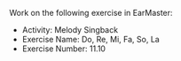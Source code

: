 Work on the following exercise in EarMaster:
- Activity: Melody Singback
- Exercise Name: Do, Re, Mi, Fa, So, La
- Exercise Number: 11.10
